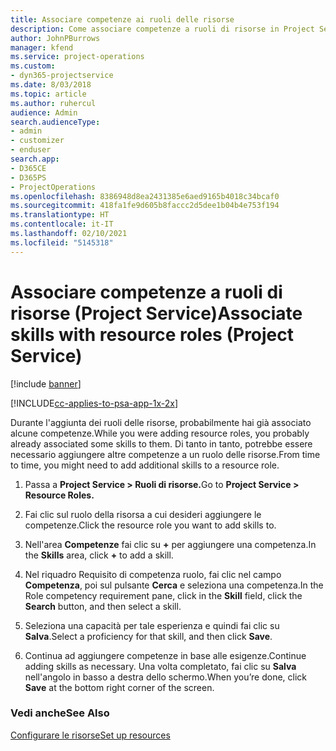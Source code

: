 ```yaml
---
title: Associare competenze ai ruoli delle risorse
description: Come associare competenze a ruoli di risorse in Project Service
author: JohnPBurrows
manager: kfend
ms.service: project-operations
ms.custom:
- dyn365-projectservice
ms.date: 8/03/2018
ms.topic: article
ms.author: ruhercul
audience: Admin
search.audienceType:
- admin
- customizer
- enduser
search.app:
- D365CE
- D365PS
- ProjectOperations
ms.openlocfilehash: 8386948d8ea2431385e6aed9165b4018c34bcaf0
ms.sourcegitcommit: 418fa1fe9d605b8faccc2d5dee1b04b4e753f194
ms.translationtype: HT
ms.contentlocale: it-IT
ms.lasthandoff: 02/10/2021
ms.locfileid: "5145318"
---
```

# <a name="associate-skills-with-resource-roles-project-service"></a><span data-ttu-id="bcc0c-103">Associare competenze a ruoli di risorse (Project Service)</span><span class="sxs-lookup"><span data-stu-id="bcc0c-103">Associate skills with resource roles (Project Service)</span></span>

[!include [banner](../includes/psa-now-project-operations.md)]

[!INCLUDE[cc-applies-to-psa-app-1x-2x](../includes/cc-applies-to-psa-app-1x-2x.md)]

<span data-ttu-id="bcc0c-104">Durante l'aggiunta dei ruoli delle risorse, probabilmente hai già associato alcune competenze.</span><span class="sxs-lookup"><span data-stu-id="bcc0c-104">While you were adding resource roles, you probably already associated some skills to them.</span></span> <span data-ttu-id="bcc0c-105">Di tanto in tanto, potrebbe essere necessario aggiungere altre competenze a un ruolo delle risorse.</span><span class="sxs-lookup"><span data-stu-id="bcc0c-105">From time to time, you might need to add additional skills to a resource role.</span></span>  
  
1.  <span data-ttu-id="bcc0c-106">Passa a **Project Service > Ruoli di risorse.**</span><span class="sxs-lookup"><span data-stu-id="bcc0c-106">Go to **Project Service > Resource Roles.**</span></span>  
  
2.  <span data-ttu-id="bcc0c-107">Fai clic sul ruolo della risorsa a cui desideri aggiungere le competenze.</span><span class="sxs-lookup"><span data-stu-id="bcc0c-107">Click the resource role you want to add skills to.</span></span>  
  
3.  <span data-ttu-id="bcc0c-108">Nell'area **Competenze** fai clic su **+** per aggiungere una competenza.</span><span class="sxs-lookup"><span data-stu-id="bcc0c-108">In the **Skills** area, click **+** to add a skill.</span></span>  
  
4.  <span data-ttu-id="bcc0c-109">Nel riquadro Requisito di competenza ruolo, fai clic nel campo **Competenza**, poi sul pulsante **Cerca** e seleziona una competenza.</span><span class="sxs-lookup"><span data-stu-id="bcc0c-109">In the Role competency requirement pane, click in the **Skill** field, click the **Search** button,  and then select a skill.</span></span>  
  
5.  <span data-ttu-id="bcc0c-110">Seleziona una capacità per tale esperienza e quindi fai clic su **Salva**.</span><span class="sxs-lookup"><span data-stu-id="bcc0c-110">Select a proficiency for that skill, and then click **Save**.</span></span>  
  
6.  <span data-ttu-id="bcc0c-111">Continua ad aggiungere competenze in base alle esigenze.</span><span class="sxs-lookup"><span data-stu-id="bcc0c-111">Continue adding skills as necessary.</span></span> <span data-ttu-id="bcc0c-112">Una volta completato, fai clic su **Salva** nell'angolo in basso a destra dello schermo.</span><span class="sxs-lookup"><span data-stu-id="bcc0c-112">When you’re done, click **Save** at the bottom right corner of the screen.</span></span>  
  
### <a name="see-also"></a><span data-ttu-id="bcc0c-113">Vedi anche</span><span class="sxs-lookup"><span data-stu-id="bcc0c-113">See Also</span></span>  
 [<span data-ttu-id="bcc0c-114">Configurare le risorse</span><span class="sxs-lookup"><span data-stu-id="bcc0c-114">Set up resources</span></span>](../psa/set-up-resources.md)
